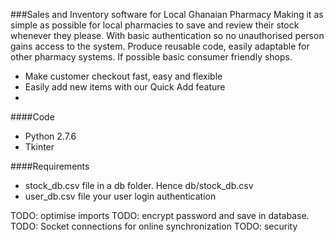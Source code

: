 ###Sales and Inventory software for Local Ghanaian Pharmacy
Making it as simple as possible for local pharmacies to save and review their stock whenever they please.
With basic authentication so no unauthorised person gains access to the system.
Produce reusable code, easily adaptable for other pharmacy systems. If possible basic 
consumer friendly shops.

- Make customer checkout fast, easy and flexible
- Easily add new items with our Quick Add feature
- 

####Code
- Python 2.7.6
- Tkinter

####Requirements
- stock_db.csv file in a db folder. Hence db/stock_db.csv
- user_db.csv file your user login authentication

TODO: optimise imports
TODO: encrypt password and save in database.
TODO: Socket connections for online synchronization
TODO: security